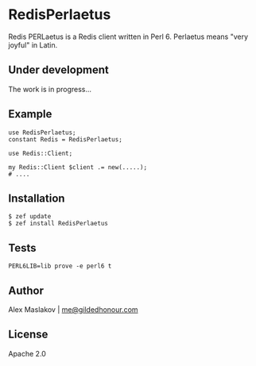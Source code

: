 RedisPerlaetus
================================================
Redis PERLaetus is a Redis client written in Perl 6.
Perlaetus means "very joyful" in Latin.


## Under development

The work is in progress...


## Example

```perl6
use RedisPerlaetus;
constant Redis = RedisPerlaetus;

use Redis::Client;

my Redis::Client $client .= new(.....);
# ....
```

## Installation

```shell
$ zef update
$ zef install RedisPerlaetus
```

## Tests

```shell
PERL6LIB=lib prove -e perl6 t
```


## Author

Alex Maslakov | me@gildedhonour.com


## License

Apache 2.0